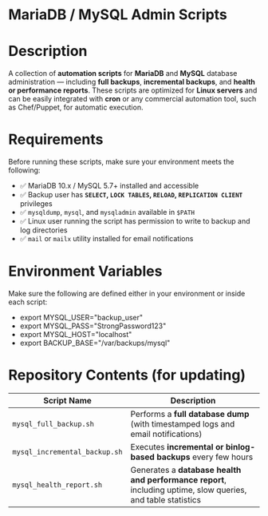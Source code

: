 # MariaDB / MySQL Admin Scripts

# Description
A collection of **automation scripts** for **MariaDB** and **MySQL** database administration — including **full backups**, **incremental backups**, 
and **health or performance reports**. These scripts are optimized for **Linux servers** and can be easily integrated with **cron** or any commercial automation tool, such as Chef/Puppet, for automatic execution.

# Requirements
Before running these scripts, make sure your environment meets the following:
   - ✅ MariaDB 10.x / MySQL 5.7+ installed and accessible  
   - ✅ Backup user has **`SELECT`, `LOCK TABLES`, `RELOAD`, `REPLICATION CLIENT`** privileges  
   - ✅ `mysqldump`, `mysql`, and `mysqladmin` available in `$PATH`  
   - ✅ Linux user running the script has permission to write to backup and log directories  
   - ✅ `mail` or `mailx` utility installed for email notifications  

# Environment Variables
Make sure the following are defined either in your environment or inside each script:
   - export MYSQL_USER="backup_user"
   - export MYSQL_PASS="StrongPassword123"
   - export MYSQL_HOST="localhost"
   - export BACKUP_BASE="/var/backups/mysql"

# Repository Contents (for updating)

| Script Name                   | Description                                                                                                   |
|-------------------------------|---------------------------------------------------------------------------------------------------------------|
| `mysql_full_backup.sh`        | Performs a **full database dump** (with timestamped logs and email notifications)                             |
| `mysql_incremental_backup.sh` | Executes **incremental or binlog-based backups** every few hours                                              |
| `mysql_health_report.sh`      | Generates a **database health and performance report**, including uptime, slow queries, and table statistics  |
